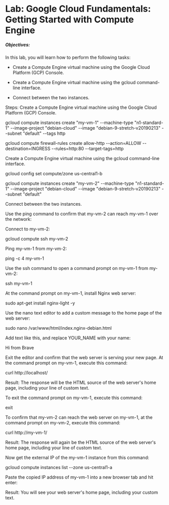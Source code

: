 <h1>Lab: Google Cloud Fundamentals: Getting Started with Compute Engine</h1>

<h5>Objectives:</h5>
In this lab, you will learn how to perform the following tasks:

* Create a Compute Engine virtual machine using the Google Cloud Platform (GCP) Console.

* Create a Compute Engine virtual machine using the gcloud command-line interface.
* Connect between the two instances.

Steps:
Create a Compute Engine virtual machine using the Google Cloud Platform (GCP) Console.

gcloud compute instances create "my-vm-1"
--machine-type "n1-standard-1"
--image-project "debian-cloud"
--image "debian-9-stretch-v20190213"
--subnet "default" --tags http

gcloud compute firewall-rules create allow-http
--action=ALLOW
--destination=INGRESS
--rules=http:80
--target-tags=http

Create a Compute Engine virtual machine using the gcloud command-line interface.

gcloud config set compute/zone us-central1-b

gcloud compute instances create "my-vm-2"
--machine-type "n1-standard-1"
--image-project "debian-cloud"
--image "debian-9-stretch-v20190213"
--subnet "default"

Connect between the two instances.

Use the ping command to confirm that my-vm-2 can reach my-vm-1 over the network:

Connect to my-vm-2:

gcloud compute ssh my-vm-2

Ping my-vm-1 from my-vm-2:

ping -c 4 my-vm-1

Use the ssh command to open a command prompt on my-vm-1 from my-vm-2:

ssh my-vm-1

At the command prompt on my-vm-1, install Nginx web server:

sudo apt-get install nginx-light -y

Use the nano text editor to add a custom message to the home page of the web server:

sudo nano /var/www/html/index.nginx-debian.html

Add text like this, and replace YOUR_NAME with your name:

Hi from Brave

Exit the editor and confirm that the web server is serving your new page. At the command prompt on my-vm-1, execute this command:

curl http://localhost/

Result: The response will be the HTML source of the web server's home page, including your line of custom text.

To exit the command prompt on my-vm-1, execute this command:

exit

To confirm that my-vm-2 can reach the web server on my-vm-1, at the command prompt on my-vm-2, execute this command:

curl http://my-vm-1/

Result: The response will again be the HTML source of the web server's home page, including your line of custom text.

Now get the external IP of the my-vm-1 instance from this command:

gcloud compute instances list --zone us-central1-a

Paste the copied IP address of my-vm-1 into a new browser tab and hit enter:

Result: You will see your web server's home page, including your custom text.